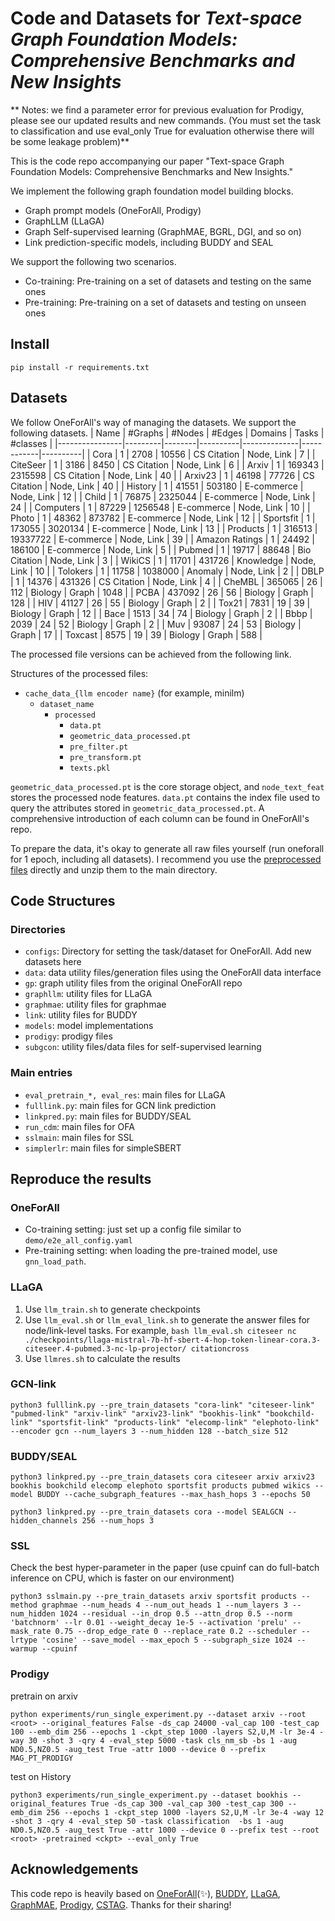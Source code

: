 # Code and Datasets for *Text-space Graph Foundation Models: Comprehensive Benchmarks and New Insights*

** Notes: we find a parameter error for previous evaluation for Prodigy, please see our updated results and new commands. (You must set the task to classification and use eval_only True for evaluation otherwise there will be some leakage problem)**

This is the code repo accompanying our paper "Text-space Graph Foundation Models: Comprehensive Benchmarks and New Insights."

We implement the following graph foundation model building blocks.

* Graph prompt models (OneForAll, Prodigy)
* GraphLLM (LLaGA)
* Graph Self-supervised learning (GraphMAE, BGRL, DGI, and so on)
* Link prediction-specific models, including BUDDY and SEAL

We support the following two scenarios.

* Co-training: Pre-training on a set of datasets and testing on the same ones
* Pre-training: Pre-training on a set of datasets and testing on unseen ones

## Install

``` 
pip install -r requirements.txt
```

## Datasets

We follow OneForAll's way of managing the datasets. We support the following datasets. 
| Name           | #Graphs | #Nodes | #Edges   | Domains      | Tasks      | #classes |
|----------------|---------|--------|----------|--------------|------------|----------|
| Cora           | 1       | 2708   | 10556    | CS Citation  | Node, Link | 7        |
| CiteSeer       | 1       | 3186   | 8450     | CS Citation  | Node, Link | 6        |
| Arxiv          | 1       | 169343 | 2315598  | CS Citation  | Node, Link | 40       |
| Arxiv23        | 1       | 46198  | 77726    | CS Citation  | Node, Link | 40       |
| History        | 1       | 41551  | 503180   | E-commerce   | Node, Link | 12       |
| Child          | 1       | 76875  | 2325044  | E-commerce   | Node, Link | 24       |
| Computers      | 1       | 87229  | 1256548  | E-commerce   | Node, Link | 10       |
| Photo          | 1       | 48362  | 873782   | E-commerce   | Node, Link | 12       |
| Sportsfit      | 1       | 173055 | 3020134  | E-commerce   | Node, Link | 13       |
| Products       | 1       | 316513 | 19337722 | E-commerce   | Node, Link | 39       |
| Amazon Ratings | 1       | 24492  | 186100   | E-commerce   | Node, Link | 5        |
| Pubmed         | 1       | 19717  | 88648    | Bio Citation | Node, Link | 3        |
| WikiCS         | 1       | 11701  | 431726   | Knowledge    | Node, Link | 10       |
| Tolokers       | 1       | 11758  | 1038000  | Anomaly      | Node, Link | 2        |
| DBLP           | 1       | 14376  | 431326   | CS Citation  | Node, Link | 4        |
| CheMBL         | 365065  | 26     | 112      | Biology      | Graph      | 1048     |
| PCBA           | 437092  | 26     | 56       | Biology      | Graph      | 128      |
| HIV            | 41127   | 26     | 55       | Biology      | Graph      | 2        |
| Tox21          | 7831    | 19     | 39       | Biology      | Graph      | 12       |
| Bace           | 1513    | 34     | 74       | Biology      | Graph      | 2        |
| Bbbp           | 2039    | 24     | 52       | Biology      | Graph      | 2        |
| Muv            | 93087   | 24     | 53       | Biology      | Graph      | 17       |
| Toxcast        | 8575    | 19     | 39       | Biology      | Graph      | 588      |

The processed file versions can be achieved from the following link.

Structures of the processed files:
* `cache_data_{llm encoder name}` (for example, minilm)
  * `dataset_name`
    * `processed`
      * `data.pt`
      * `geometric_data_processed.pt`
      * `pre_filter.pt`
      * `pre_transform.pt`
      * `texts.pkl`

`geometric_data_processed.pt` is the core storage object, and `node_text_feat` stores the processed node features.
`data.pt` contains the index file used to query the attributes stored in `geometric_data_processed.pt`.
A comprehensive introduction of each column can be found in OneForAll's repo. 

To prepare the data, it's okay to generate all raw files yourself (run oneforall for 1 epoch, including all datasets). I recommend you use the [preprocessed files](https://huggingface.co/datasets/zkchen/tsgfm/blob/main/minilmdata.zip) directly and unzip them to the main directory. 


## Code Structures

### Directories

* `configs`: Directory for setting the task/dataset for OneForAll. Add new datasets here
* `data`: data utility files/generation files using the OneForAll data interface
* `gp`: graph utility files from the original OneForAll repo
* `graphllm`: utility files for LLaGA
* `graphmae`: utility files for graphmae
* `link`: utility files for BUDDY
* `models`: model implementations
* `prodigy`: prodigy files
* `subgcon`: utility files/data files for self-supervised learning

### Main entries

* `eval_pretrain_*, eval_res`: main files for LLaGA
* `fulllink.py`: main files for GCN link prediction
* `linkpred.py`: main files for BUDDY/SEAL
* `run_cdm`: main files for OFA
* `sslmain`: main files for SSL
* `simplerlr`: main files for simpleSBERT





## Reproduce the results

### OneForAll
* Co-training setting: just set up a config file similar to `demo/e2e_all_config.yaml`
* Pre-training setting: when loading the pre-trained model, use `gnn_load_path`.

### LLaGA
1. Use `llm_train.sh` to generate checkpoints
2. Use `llm_eval.sh` or `llm_eval_link.sh` to generate the answer files for node/link-level tasks. For example, `bash llm_eval.sh citeseer nc ./checkpoints/llaga-mistral-7b-hf-sbert-4-hop-token-linear-cora.3-citeseer.4-pubmed.3-nc-lp-projector/ citationcross`
3. Use `llmres.sh` to calculate the results

### GCN-link

```
python3 fulllink.py --pre_train_datasets "cora-link" "citeseer-link" "pubmed-link" "arxiv-link" "arxiv23-link" "bookhis-link" "bookchild-link" "sportsfit-link" "products-link" "elecomp-link" "elephoto-link" --encoder gcn --num_layers 3 --num_hidden 128 --batch_size 512
```

### BUDDY/SEAL

```
python3 linkpred.py --pre_train_datasets cora citeseer arxiv arxiv23 bookhis bookchild elecomp elephoto sportsfit products pubmed wikics --model BUDDY --cache_subgraph_features --max_hash_hops 3 --epochs 50
```

```
python3 linkpred.py --pre_train_datasets cora --model SEALGCN --hidden_channels 256 --num_hops 3
```

### SSL

Check the best hyper-parameter in the paper (use cpuinf can do full-batch inference on CPU, which is faster on our environment)
```
python3 sslmain.py --pre_train_datasets arxiv sportsfit products --method graphmae --num_heads 4 --num_out_heads 1 --num_layers 3 --num_hidden 1024 --residual --in_drop 0.5 --attn_drop 0.5 --norm 'batchnorm' --lr 0.01 --weight_decay 1e-5 --activation 'prelu' --mask_rate 0.75 --drop_edge_rate 0 --replace_rate 0.2 --scheduler --lrtype 'cosine' --save_model --max_epoch 5 --subgraph_size 1024 --warmup --cpuinf
```

### Prodigy

pretrain on arxiv
```
python experiments/run_single_experiment.py --dataset arxiv --root <root> --original_features False -ds_cap 24000 -val_cap 100 -test_cap 100 --emb_dim 256 --epochs 1 -ckpt_step 1000 -layers S2,U,M -lr 3e-4 -way 30 -shot 3 -qry 4 -eval_step 5000 -task cls_nm_sb -bs 1 -aug ND0.5,NZ0.5 -aug_test True -attr 1000 --device 0 --prefix MAG_PT_PRODIGY
```

test on History
```
python3 experiments/run_single_experiment.py --dataset bookhis --original_features True -ds_cap 300 -val_cap 300 -test_cap 300 --emb_dim 256 --epochs 1 -ckpt_step 1000 -layers S2,U,M -lr 3e-4 -way 12 -shot 3 -qry 4 -eval_step 50 -task classification  -bs 1 -aug ND0.5,NZ0.5 -aug_test True -attr 1000 --device 0 --prefix test --root <root> -pretrained <ckpt> --eval_only True
```


## Acknowledgements

This code repo is heavily based on [OneForAll](https://github.com/LechengKong/OneForAll)(✨), [BUDDY](https://github.com/melifluos/subgraph-sketching), [LLaGA](https://github.com/VITA-Group/LLaGA), [GraphMAE](https://github.com/THUDM/GraphMAE), [Prodigy](https://github.com/snap-stanford/prodigy), [CSTAG](https://github.com/sktsherlock/TAG-Benchmark). Thanks for their sharing!
